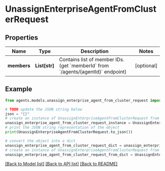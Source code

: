 # UnassignEnterpriseAgentFromClusterRequest


## Properties

Name | Type | Description | Notes
------------ | ------------- | ------------- | -------------
**members** | **List[str]** | Contains list of member IDs. (get &#x60;memberId&#x60; from &#x60;/agents/{agentId}&#x60; endpoint) | [optional] 

## Example

```python
from agents.models.unassign_enterprise_agent_from_cluster_request import UnassignEnterpriseAgentFromClusterRequest

# TODO update the JSON string below
json = "{}"
# create an instance of UnassignEnterpriseAgentFromClusterRequest from a JSON string
unassign_enterprise_agent_from_cluster_request_instance = UnassignEnterpriseAgentFromClusterRequest.from_json(json)
# print the JSON string representation of the object
print(UnassignEnterpriseAgentFromClusterRequest.to_json())

# convert the object into a dict
unassign_enterprise_agent_from_cluster_request_dict = unassign_enterprise_agent_from_cluster_request_instance.to_dict()
# create an instance of UnassignEnterpriseAgentFromClusterRequest from a dict
unassign_enterprise_agent_from_cluster_request_from_dict = UnassignEnterpriseAgentFromClusterRequest.from_dict(unassign_enterprise_agent_from_cluster_request_dict)
```
[[Back to Model list]](../README.md#documentation-for-models) [[Back to API list]](../README.md#documentation-for-api-endpoints) [[Back to README]](../README.md)


